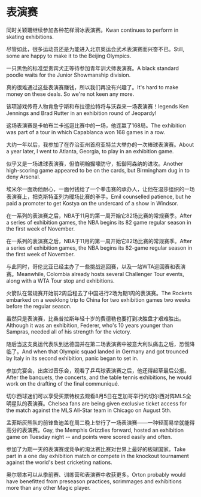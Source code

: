 # 表演赛

<p><span class="chinese">同时关颖珊继续参加各种花样滑冰表演赛。</span><span class="english">Kwan continues to perform in skating exhibitions.</span></p>

<p><span class="chinese">尽管如此，很多运动员还是为能进入北京奥运会武术表演赛而兴奋不已。</span><span class="english">Still, some are happy to make it to the Beijing Olympics.</span></p>

<p><span class="chinese">一只黑色的标准型贵宾犬正等待参加青年训犬师表演赛。</span><span class="english">A black standard poodle waits for the Junior Showmanship division.</span></p>

<p><span class="chinese">真的很难通过这些表演赛赚钱，所以我们再没有兴趣了。</span><span class="english">It's hard to make money on these deals. So we're not keen any more.</span></p>

<p><span class="chinese">该项游戏传奇人物肯詹宁斯和布拉德拉特将与沃森来一场表演赛！</span><span class="english">legends Ken Jennings and Brad Rutter in an exhibition round of Jeopardy!</span></p>

<p><span class="chinese">这场表演赛是卡帕布兰卡巡迴比赛中的一场，他连赢了168局。</span><span class="english">The exhibition was part of a tour in which Capablanca won 168 games in a row.</span></p>

<p><span class="chinese">大约一年以后，我参加了在乔治亚州首府亚特兰大举办的一次棒球表演赛。</span><span class="english">About a year later, I went to Atlanta, Georgia, to play in an exhibition game.</span></p>

<p><span class="chinese">似乎又是一场进球表演赛，但伯明翰掘壕防守，抵御阿森纳的进攻。</span><span class="english">Another high-scoring game appeared to be on the cards, but Birmingham dug in to deny Arsenal.</span></p>

<p><span class="chinese">埃米尔一面劝他耐心，一面付钱给了一个拳击赛的承办人，让他在温莎组织的一场表演赛上，把克斯特亚列为暖场比赛的拳手。</span><span class="english">Emil counselled patience, but he paid a promoter to get Kostya on the undercard of a show in Windsor.</span></p>

<p><span class="chinese">在一系列的表演赛之后，NBA于11月的第一周开始它82场比赛的常规赛季。</span><span class="english">After a series of exhibition games, the NBA begins its 82 game regular season in the first week of November.</span></p>

<p><span class="chinese">在一系列的表演赛之后，NBA于11月的第一周开始它82场比赛的常规赛季。</span><span class="english">After a series of exhibition games, the NBA begins its 82-game regular season in the first week of November.</span></p>

<p><span class="chinese">与此同时，哥伦比亚已经主办了一些挑战巡回赛，以及一站WTA巡回赛和表演赛。</span><span class="english">Meanwhile, Colombia already hosts several Challenger Tour events, along with a WTA Tour stop and exhibitions.</span></p>

<p><span class="chinese">火箭队在常规赛开始前2周启程去了中国进行2场为期1周的表演赛。</span><span class="english">The Rockets embarked on a weeklong trip to China for two exhibition games two weeks before the regular season.</span></p>

<p><span class="chinese">虽然只是表演赛，比桑普拉斯年轻十岁的费德勒也要打到决胜盘才艰难胜出。</span><span class="english">Although it was an exhibition, Federer, who's 10 years younger than Sampras, needed all of his strength for the victory.</span></p>

<p><span class="chinese">随后当这支奥运代表队到达德国并在第二场表演赛中被意大利队痛击之后，恐慌降临了。</span><span class="english">And when that Olympic squad landed in Germany and got trounced by Italy in its second exhibition, panic began to set in.</span></p>

<p><span class="chinese">参加完宴会，出席过音乐会，观看了乒乓球表演赛之后，他还得起草最后公报。</span><span class="english">After the banquets, the concerts, and the table tennis exhibitions, he would work on the drafting of the final communiqué.</span></p>

<p><span class="chinese">切尔西球迷们可以享受买票特权去观看8月5日在芝加哥举行的切尔西对阵MLS全明星队的表演赛。</span><span class="english">Chelsea fans are being given exclusive ticket access for the match against the MLS All-Star team in Chicago on August 5th.</span></p>

<p><span class="chinese">孟菲斯灰熊队的前锋鲁迪盖在周二晚上举行了一场表演赛——一种轻而易举就能得高分的表演赛。</span><span class="english">Gay, the Memphis Grizzlies forward, hosted an exhibition game on Tuesday night -- and points were scored easily and often.</span></p>

<p><span class="chinese">参加了为期一天的表演赛或竞争的淘汰赛比赛对世界上最好的板球国家。</span><span class="english">Take part in a one day exhibition match or compete in the knockout tournament against the world's best cricketing nations.</span></p>

<p><span class="chinese">奥尔顿本可以从季前赛、训练营和表演赛中收获更多。</span><span class="english">Orton probably would have benefitted from preseason practices, scrimmages and exhibitions more than any other Magic player.</span></p>

